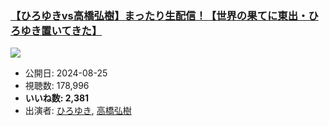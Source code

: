 ### [【ひろゆきvs高橋弘樹】まったり生配信！【世界の果てに東出・ひろゆき置いてきた】](https://www.youtube.com/watch?v=kxMpTh9flkM)
[![](https://img.youtube.com/vi/kxMpTh9flkM/sddefault.jpg)](https://www.youtube.com/watch?v=kxMpTh9flkM)
-   公開日: 2024-08-25
-   視聴数: 178,996
-   **いいね数: 2,381**
-   出演者: [ひろゆき](/rehacq_fan/people/ひろゆき "wikilink"), [高橋弘樹](/rehacq_fan/people/高橋弘樹 "wikilink")
